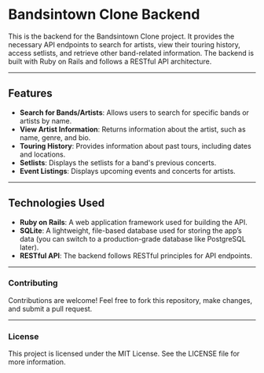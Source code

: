 # Bandsintown Clone Backend

This is the backend for the Bandsintown Clone project. It provides the necessary API endpoints to search for artists, view their touring history, access setlists, and retrieve other band-related information. The backend is built with Ruby on Rails and follows a RESTful API architecture.

---

## Features

- **Search for Bands/Artists**: Allows users to search for specific bands or artists by name.
- **View Artist Information**: Returns information about the artist, such as name, genre, and bio.
- **Touring History**: Provides information about past tours, including dates and locations.
- **Setlists**: Displays the setlists for a band's previous concerts.
- **Event Listings**: Displays upcoming events and concerts for artists.

---

## Technologies Used

- **Ruby on Rails**: A web application framework used for building the API.
- **SQLite**: A lightweight, file-based database used for storing the app’s data (you can switch to a production-grade database like PostgreSQL later).
- **RESTful API**: The backend follows RESTful principles for API endpoints.

---

### Contributing

Contributions are welcome! Feel free to fork this repository, make changes, and submit a pull request.

---

### License

This project is licensed under the MIT License. See the LICENSE file for more information.
